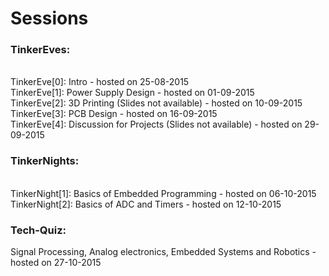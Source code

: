 # Sessions

<h3>TinkerEves:</h3> <br>
TinkerEve[0]: Intro - hosted on 25-08-2015</br>
TinkerEve[1]: Power Supply Design - hosted on 01-09-2015 <br />
TinkerEve[2]: 3D Printing (Slides not available) - hosted on 10-09-2015<br />
TinkerEve[3]: PCB Design - hosted on 16-09-2015<br />
TinkerEve[4]: Discussion for Projects (Slides not available) - hosted on 29-09-2015 <br />

<h3>TinkerNights:</h3> <br>
TinkerNight[1]: Basics of Embedded Programming - hosted on 06-10-2015 <br />
TinkerNight[2]: Basics of ADC and Timers - hosted on 12-10-2015<br />

<h3>Tech-Quiz:</h3> Signal Processing, Analog electronics, Embedded Systems and Robotics  - hosted on 27-10-2015<br />
